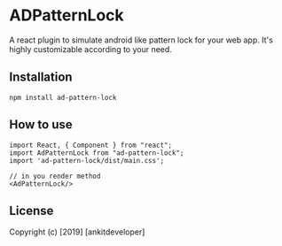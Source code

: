 # ADPatternLock

A react plugin to simulate android like pattern lock for your web app.
It's highly customizable according to your need.

## Installation
```
npm install ad-pattern-lock
```

## How to use
```
import React, { Component } from "react";
import AdPatternLock from "ad-pattern-lock";
import 'ad-pattern-lock/dist/main.css';

// in you render method
<AdPatternLock/>
``` 

## License
Copyright (c) [2019] [ankitdeveloper]
